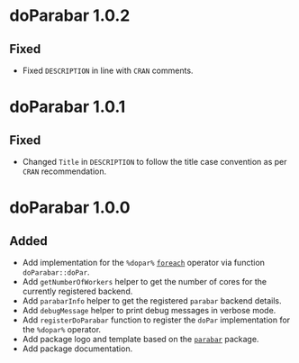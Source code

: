 # doParabar 1.0.2

## Fixed
- Fixed `DESCRIPTION` in line with `CRAN` comments.

# doParabar 1.0.1

## Fixed
- Changed `Title` in `DESCRIPTION` to follow the title case convention as per
  `CRAN` recommendation.

# doParabar 1.0.0

## Added
- Add implementation for the `%dopar%`
  [`foreach`](https://CRAN.R-project.org/package=foreach) operator via function
  `doParabar::doPar`.
- Add `getNumberOfWorkers` helper to get the number of cores for the currently
  registered backend.
- Add `parabarInfo` helper to get the registered `parabar` backend details.
- Add `debugMessage` helper to print debug messages in verbose mode.
- Add `registerDoParabar` function to register the `doPar` implementation for
  the `%dopar%` operator.
- Add package logo and template based on the
  [`parabar`](https://parabar.mihaiconstantin.com) package.
- Add package documentation.
